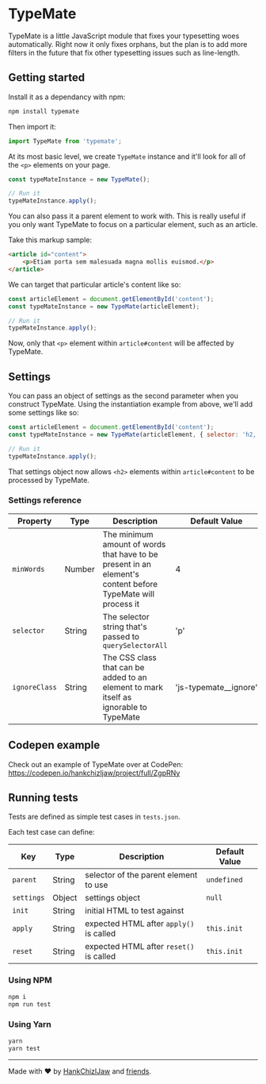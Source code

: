 # TypeMate
TypeMate is a little JavaScript module that fixes your typesetting woes automatically. Right now it only fixes orphans, but the plan is to add more filters in the future that fix other typesetting issues such as line-length.

## Getting started

Install it as a dependancy with npm:

```bash
npm install typemate
```

Then import it:

```javascript
import TypeMate from 'typemate';
```

At its most basic level, we create `TypeMate` instance and it'll look for all of the `<p>` elements on your page.

```javascript
const typeMateInstance = new TypeMate();

// Run it
typeMateInstance.apply();
```

You can also pass it a parent element to work with. This is really useful if you only want TypeMate to focus on a particular element, such as an article. 

Take this markup sample: 

```html
<article id="content">
    <p>Etiam porta sem malesuada magna mollis euismod.</p>
</article>
```

We can target that particular article's content like so: 

```javascript
const articleElement = document.getElementById('content');
const typeMateInstance = new TypeMate(articleElement);

// Run it
typeMateInstance.apply();
```

Now, only that `<p>` element within `article#content` will be affected by TypeMate.

## Settings
You can pass an object of settings as the second parameter when you construct TypeMate. Using the instantiation example from above, we'll add some settings like so:

```javascript
const articleElement = document.getElementById('content');
const typeMateInstance = new TypeMate(articleElement, { selector: 'h2, p' });

// Run it
typeMateInstance.apply();
```

That settings object now allows `<h2>` elements within `article#content` to be processed by TypeMate.

### Settings reference

| Property      | Type   | Description                              | Default Value                       |
| ------------- | ------ | ---------------------------------------- | ----------------------------------- |
| `minWords`    | Number | The minimum amount of words that have to be present in an element's content before TypeMate will process it | 4                                   |
| `selector`    | String | The selector string that's passed to `querySelectorAll` | 'p'                                 |
| `ignoreClass` | String | The CSS class that can be added to an element to mark itself as ignorable to TypeMate | 'js&#8288;-&#8288;typemate__ignore' |

## Codepen example

Check out an example of TypeMate over at CodePen: https://codepen.io/hankchizljaw/project/full/ZgpRNy

## Running tests

Tests are defined as simple test cases in `tests.json`.

Each test case can define:

| Key        | Type    | Description                             | Default Value |
| ---------- | ------- | --------------------------------------- | ------------- |
| `parent`   |  String | selector of the parent element to use   | `undefined`   |
| `settings` |  Object | settings object                         |  `null`       |
| `init`     |  String | initial HTML to test against            |               |
| `apply`    |  String | expected HTML after `apply()` is called | `this.init`   |
| `reset`    |  String | expected HTML after `reset()` is called | `this.init`   |

### Using NPM

```bash
npm i
npm run test
```

### Using Yarn

```bash
yarn
yarn test
```

---

Made with ❤️ by [HankChizlJaw](https://twitter.com/hankchizljaw) and [friends](https://github.com/hankchizljaw/typemate/graphs/contributors).